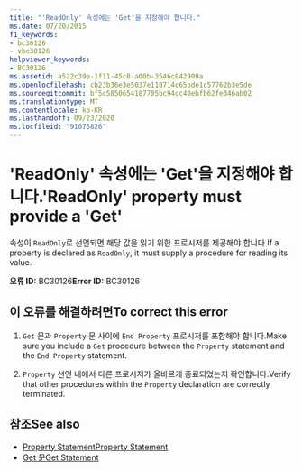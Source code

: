 ```yaml
---
title: "'ReadOnly' 속성에는 'Get'을 지정해야 합니다."
ms.date: 07/20/2015
f1_keywords:
- bc30126
- vbc30126
helpviewer_keywords:
- BC30126
ms.assetid: a522c39e-1f11-45c8-a00b-3546c842909a
ms.openlocfilehash: cb23b36e3e5037e118714c65bde1c57762b3e5de
ms.sourcegitcommit: bf5c5850654187705bc94cc40ebfb62fe346ab02
ms.translationtype: MT
ms.contentlocale: ko-KR
ms.lasthandoff: 09/23/2020
ms.locfileid: "91075826"
---
```

# <a name="readonly-property-must-provide-a-get"></a><span data-ttu-id="320f4-102">'ReadOnly' 속성에는 'Get'을 지정해야 합니다.</span><span class="sxs-lookup"><span data-stu-id="320f4-102">'ReadOnly' property must provide a 'Get'</span></span>

<span data-ttu-id="320f4-103">속성이 `ReadOnly`로 선언되면 해당 값을 읽기 위한 프로시저를 제공해야 합니다.</span><span class="sxs-lookup"><span data-stu-id="320f4-103">If a property is declared as `ReadOnly`, it must supply a procedure for reading its value.</span></span>  
  
 <span data-ttu-id="320f4-104">**오류 ID:** BC30126</span><span class="sxs-lookup"><span data-stu-id="320f4-104">**Error ID:** BC30126</span></span>  
  
## <a name="to-correct-this-error"></a><span data-ttu-id="320f4-105">이 오류를 해결하려면</span><span class="sxs-lookup"><span data-stu-id="320f4-105">To correct this error</span></span>  
  
1. <span data-ttu-id="320f4-106">`Get` 문과 `Property` 문 사이에 `End Property` 프로시저를 포함해야 합니다.</span><span class="sxs-lookup"><span data-stu-id="320f4-106">Make sure you include a `Get` procedure between the `Property` statement and the `End Property` statement.</span></span>  
  
2. <span data-ttu-id="320f4-107">`Property` 선언 내에서 다른 프로시저가 올바르게 종료되었는지 확인합니다.</span><span class="sxs-lookup"><span data-stu-id="320f4-107">Verify that other procedures within the `Property` declaration are correctly terminated.</span></span>  
  
## <a name="see-also"></a><span data-ttu-id="320f4-108">참조</span><span class="sxs-lookup"><span data-stu-id="320f4-108">See also</span></span>

- [<span data-ttu-id="320f4-109">Property Statement</span><span class="sxs-lookup"><span data-stu-id="320f4-109">Property Statement</span></span>](../language-reference/statements/property-statement.md)
- [<span data-ttu-id="320f4-110">Get 문</span><span class="sxs-lookup"><span data-stu-id="320f4-110">Get Statement</span></span>](../language-reference/statements/get-statement.md)
